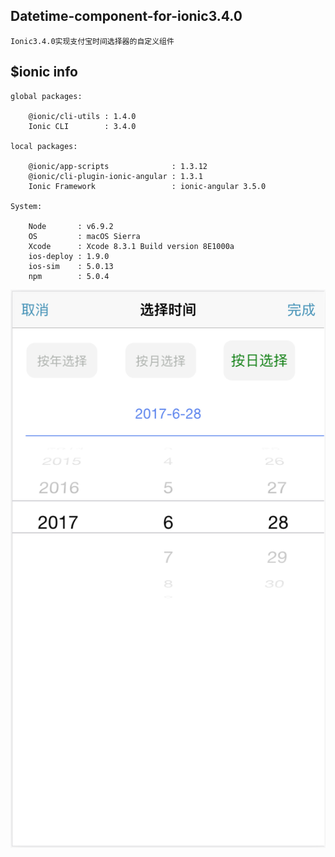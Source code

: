 ## Datetime-component-for-ionic3.4.0
```
Ionic3.4.0实现支付宝时间选择器的自定义组件
```

## $ionic info

```
global packages:

    @ionic/cli-utils : 1.4.0
    Ionic CLI        : 3.4.0

local packages:

    @ionic/app-scripts              : 1.3.12
    @ionic/cli-plugin-ionic-angular : 1.3.1
    Ionic Framework                 : ionic-angular 3.5.0

System:

    Node       : v6.9.2
    OS         : macOS Sierra
    Xcode      : Xcode 8.3.1 Build version 8E1000a 
    ios-deploy : 1.9.0 
    ios-sim    : 5.0.13 
    npm        : 5.0.4 
```
![image](./src/assets/img/show.png)